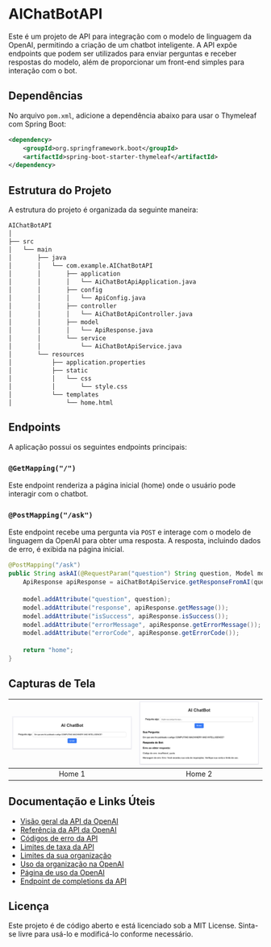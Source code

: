 # AIChatBotAPI

Este é um projeto de API para integração com o modelo de linguagem da OpenAI, permitindo a criação de um chatbot inteligente. A API expõe endpoints que podem ser utilizados para enviar perguntas e receber respostas do modelo, além de proporcionar um front-end simples para interação com o bot.

## Dependências

No arquivo `pom.xml`, adicione a dependência abaixo para usar o Thymeleaf com Spring Boot:

```xml
<dependency>
    <groupId>org.springframework.boot</groupId>
    <artifactId>spring-boot-starter-thymeleaf</artifactId>
</dependency>
```

## Estrutura do Projeto

A estrutura do projeto é organizada da seguinte maneira:

```
AIChatBotAPI
│
├── src
│   └── main
│       ├── java
│       │   └── com.example.AIChatBotAPI
│       │       ├── application
│       │       │   └── AiChatBotApiApplication.java
│       │       ├── config
│       │       │   └── ApiConfig.java
│       │       ├── controller
│       │       │   └── AiChatBotApiController.java
│       │       ├── model
│       │       │   └── ApiResponse.java
│       │       └── service
│       │           └── AiChatBotApiService.java
│       └── resources
│           ├── application.properties
│           ├── static
│           │   └── css
│           │       └── style.css
│           └── templates
│               └── home.html

```

## Endpoints

A aplicação possui os seguintes endpoints principais:

### `@GetMapping("/")`
Este endpoint renderiza a página inicial (home) onde o usuário pode interagir com o chatbot.

### `@PostMapping("/ask")`
Este endpoint recebe uma pergunta via `POST` e interage com o modelo de linguagem da OpenAI para obter uma resposta. A resposta, incluindo dados de erro, é exibida na página inicial.

```java
@PostMapping("/ask")
public String askAI(@RequestParam("question") String question, Model model) {
    ApiResponse apiResponse = aiChatBotApiService.getResponseFromAI(question);

    model.addAttribute("question", question);
    model.addAttribute("response", apiResponse.getMessage());
    model.addAttribute("isSuccess", apiResponse.isSuccess());
    model.addAttribute("errorMessage", apiResponse.getErrorMessage());
    model.addAttribute("errorCode", apiResponse.getErrorCode());

    return "home";
}
```

## Capturas de Tela

| <img src="imgs/home2.png" alt="home2" width="400"/> | <img src="imgs/home3.png" alt="home3" width="400"/> |
|:----------------------:|:----------------------:|
|         Home 1         |         Home 2         | 

## Documentação e Links Úteis

- [Visão geral da API da OpenAI](https://platform.openai.com/docs/overview)
- [Referência da API da OpenAI](https://platform.openai.com/docs/api-reference/introduction)
- [Códigos de erro da API](https://platform.openai.com/docs/guides/error-codes/api-errors)
- [Limites de taxa da API](https://platform.openai.com/docs/guides/rate-limits)
- [Limites da sua organização](https://platform.openai.com/settings/organization/limits)
- [Uso da organização na OpenAI](https://platform.openai.com/settings/organization/usage)
- [Página de uso da OpenAI](https://platform.openai.com/usage)
- [Endpoint de completions da API](https://api.openai.com/v1/completions)

## Licença

Este projeto é de código aberto e está licenciado sob a MIT License. Sinta-se livre para usá-lo e modificá-lo conforme necessário.
